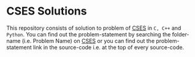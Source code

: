 # CSES Solutions
This repository consists of solution to problem of [CSES](https://cses.fi/) in `C, C++` and `Python`.
You can find out the problem-statement by searching the folder-name (i.e. Problem Name) on [CSES](https://cses.fi/problemset/list/) or you can find out the problem-statement link in the source-code i.e. at the top of every source-code.
